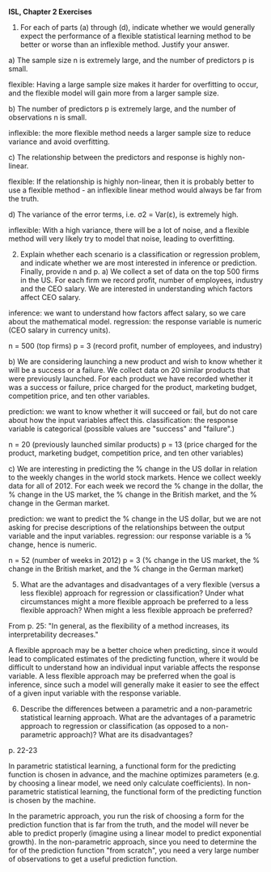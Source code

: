 **ISL, Chapter 2 Exercises**

1. For each of parts (a) through (d), indicate whether we would generally expect the performance of a flexible statistical learning method to be better or worse than an inflexible method. Justify your answer.

a) The sample size n is extremely large, and the number of predictors p is small.

flexible: Having a large sample size makes it harder for overfitting to occur, and the flexible model will gain more from a larger sample size.


b) The number of predictors p is extremely large, and the number of observations n is small.

inflexible: the more flexible method needs a larger sample size to reduce variance and avoid overfitting.


c) The relationship between the predictors and response is highly non-linear.

flexible: If the relationship is highly non-linear, then it is probably better to use a flexible method - an inflexible linear method would always be far from the truth.

d) The variance of the error terms, i.e. σ2 = Var(ε), is extremely high.

inflexible: With a high variance, there will be a lot of noise, and a flexible method will very likely try to model that noise, leading to overfitting.


2. Explain whether each scenario is a classification or regression problem, and indicate whether we are most interested in inference or prediction. Finally, provide n and p.
a) We collect a set of data on the top 500 firms in the US. For each firm we record profit, number of employees, industry and the CEO salary. We are interested in understanding which factors affect CEO salary.


inference: we want to understand how factors affect salary, so we care about the mathematical model.
regression: the response variable is numeric (CEO salary in currency units).

n = 500 (top firms)
p = 3 (record profit, number of employees, and industry)



b) We are considering launching a new product and wish to know whether it will be a success or a failure. We collect data on 20 similar products that were previously launched. For each product we have recorded whether it was a success or failure, price charged for the product, marketing budget, competition price, and ten other variables.


prediction: we want to know whether it will succeed or fail, but do not care about how the input variables affect this.
classification: the response variable is categorical (possible values are "success" and "failure".)

n = 20 (previously launched similar products)
p = 13 (price charged for the product, marketing budget, competition price, and ten other variables)



c) We are interesting in predicting the % change in the US dollar in relation to the weekly changes in the world stock markets. Hence we collect weekly data for all of 2012. For each week we record the % change in the dollar, the % change in the US market, the % change in the British market, and the % change in the German market.


prediction: we want to predict the % change in the US dollar, but we are not asking for precise descriptions of the relationships between the output variable and the input variables.
regression: our response variable is a % change, hence is numeric.

n = 52 (number of weeks in 2012)
p = 3 (% change in the US market, the % change in the British market, and the % change in the German market)



5. What are the advantages and disadvantages of a very flexible (versus a less flexible) approach for regression or classification? Under what circumstances might a more flexible approach be preferred to a less flexible approach? When might a less flexible approach be preferred?


From p. 25: "In general, as the flexibility of a method increases, its interpretability decreases."

A flexible approach may be a better choice when predicting, since it would lead to complicated estimates of the predicting function, where it would be difficult to understand how an individual input variable affects the response variable. A less flexible approach may be preferred when the goal is inference, since such a model will generally make it easier to see the effect of a given input variable with the response variable.



6. Describe the differences between a parametric and a non-parametric statistical learning approach. What are the advantages of a parametric approach to regression or classification (as opposed to a non-parametric approach)? What are its disadvantages?

p. 22-23

In parametric statistical learning, a functional form for the predicting function is chosen in advance, and the machine optimizes parameters (e.g. by choosing a linear model, we need only calculate coefficients). In non-parametric statistical learning, the functional form of the predicting function is chosen by the machine.

In the parametric approach, you run the risk of choosing a form for the prediction function that is far from the truth, and the model will never be able to predict properly (imagine using a linear model to predict exponential growth). In the non-parametric approach, since you need to determine the for of the prediction function "from scratch", you need a very large number of observations to get a useful prediction function.
